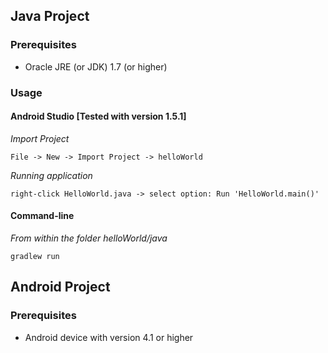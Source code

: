 ## Java Project

### Prerequisites 
* Oracle JRE (or JDK) 1.7 (or higher)

### Usage

#### Android Studio [Tested with version 1.5.1]
*Import Project*
```
File -> New -> Import Project -> helloWorld
```
*Running application*
```
right-click HelloWorld.java -> select option: Run 'HelloWorld.main()'
```
#### Command-line
*From within the folder helloWorld/java*
```
gradlew run
```

## Android Project

### Prerequisites 
* Android device with version 4.1 or higher